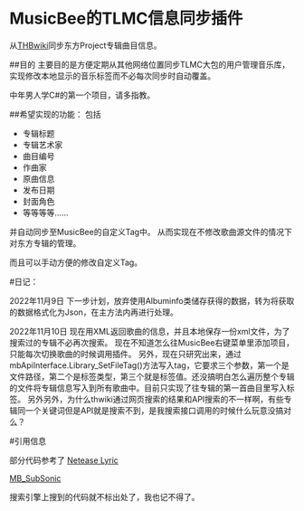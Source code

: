 ﻿# MusicBee的TLMC信息同步插件

从[THBwiki](https://thwiki.cc/)同步东方Project专辑曲目信息。
 
##目的
主要目的是方便定期从其他网络位置同步TLMC大包的用户管理音乐库，实现修改本地显示的音乐标签而不必每次同步时自动覆盖。

中年男人学C#的第一个项目，请多指教。


##希望实现的功能：
包括
 - 专辑标题
 - 专辑艺术家
 - 曲目编号
 - 作曲家
 - 原曲信息
 - 发布日期
 - 封面角色
 - 等等等等……

 并自动同步至MusicBee的自定义Tag中。
 从而实现在不修改歌曲源文件的情况下对东方专辑的管理。

 而且可以手动方便的修改自定义Tag。

 

 #日记：

 2022年11月9日 
 下一步计划，放弃使用Albuminfo类储存获得的数据，转为将获取的数据格式化为Json，在主方法内再进行处理。

 2022年11月10日 
 现在用XML返回歌曲的信息，并且本地保存一份xml文件，为了搜索过的专辑不必再次搜索。
 现在不知道怎么往MusicBee右键菜单里添加项目，只能每次切换歌曲的时候调用插件。
 另外，现在只研究出来，通过 mbApiInterface.Library_SetFileTag()方法写入tag，它要求三个参数，第一个是文件路径，第二个是标签类型，第三个就是标签值。还没搞明白怎么遍历整个专辑的文件将专辑信息写入到所有歌曲中。目前只实现了往专辑的第一首曲目里写入标签。
 另外另外，为什么thwiki通过网页搜索的结果和API搜索的不一样啊，有些专辑同一个关键词但是API就是搜索不到，是我搜索接口调用的时候什么玩意没搞对么？


 #引用信息

 部分代码参考了
 [Netease Lyric](https://github.com/cqjjjzr/MusicBee-NeteaseLyrics)
 
 [MB_SubSonic](https://github.com/BlitterStudio/MB_SubSonic) 
 
 搜索引擎上搜到的代码就不标出处了，我也记不得了。
